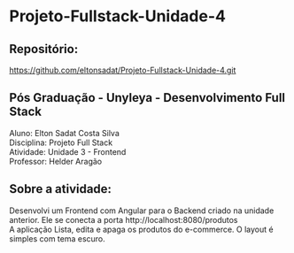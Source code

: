 # Projeto-Fullstack-Unidade-4

## Repositório:
https://github.com/eltonsadat/Projeto-Fullstack-Unidade-4.git

## Pós Graduação - Unyleya - Desenvolvimento Full Stack
Aluno: Elton Sadat Costa Silva<br>
Disciplina: Projeto Full Stack<br>
Atividade: Unidade 3 - Frontend<br>
Professor: Helder Aragão

## Sobre a atividade:
Desenvolvi um Frontend com Angular para o Backend criado na unidade anterior. Ele se conecta a porta http://localhost:8080/produtos <br>
A aplicação Lista, edita e apaga os produtos do e-commerce. O layout é simples com tema escuro.